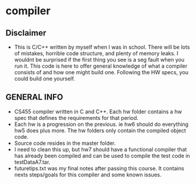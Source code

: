 # compiler

## Disclaimer

* This is C/C++ written by myself when I was in school. There will be lots of mistakes, horrible code structure, and plenty of memory leaks. I wouldnt be surprised if the first thing you see is a seg fault when you run it. This code is here to offer general knowledge of what a compiler consists of and how
one might build one. Following the HW specs, you could build one yourself.

## GENERAL INFO

* CS455 compiler written in C and C++. Each hw folder contains a hw spec that defines the requirements for that period.
* Each hw is a progression on the previous. ie hw6 should do everything hw5 does plus more. The hw folders only contain the compiled object code.
* Source code resides in the master folder.
* I need to clean this up, but hw7 should have a functional compiler that has already been compiled and can be used to compile the test code in testDataA7.tar.
* futuretips.txt was my final notes after passing this course. It contains nexts steps/goals for this compiler and some known issues.
